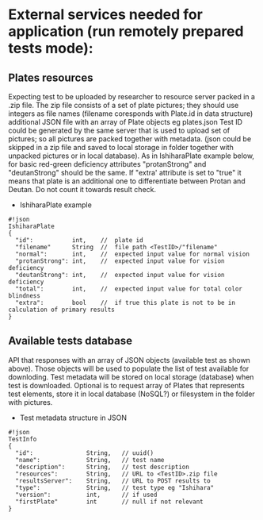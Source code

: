 # External services needed for application (run remotely prepared tests mode): #
## Plates resources ##
Expecting test to be uploaded by researcher to resource server packed in a <TestID>.zip file.
The zip file consists of a set of plate pictures; they should use integers as file names (filename coresponds with Plate.id in data structure) additional JSON file with an array of Plate objects eg plates.json
Test ID could be generated by the same server that is used to upload set of pictures; so all pictures are packed together with metadata. (json could be skipped in a zip file and saved to local storage in <TestID> folder together with unpacked pictures or in local database).
As in IshiharaPlate example below, for basic red-green deficiency attributes "protanStrong" and "deutanStrong" should be the same. If "extra' attribute is set to "true" it means that plate is an additional one to differentiate between Protan and Deutan. Do not count it towards result check.

* IshiharaPlate example
```
#!json
IshiharaPlate
{
  "id":           int,    //  plate id 
  "filename"      String  //  file path <TestID>/"filename"
  "normal":       int,    //  expected input value for normal vision
  "protanStrong": int,    //  expected input value for vision deficiency
  "deutanStrong": int,    //  expected input value for vision deficiency
  "total":        int,    //  expected input value for total color blindness
  "extra":        bool    //  if true this plate is not to be in calculation of primary results  
}
```

## Available tests database ##
API that responses with an array of JSON objects (available test as shown above). Those objects will be used to populate the list of test available for downloding. Test metadata will be stored on local storage (database) when test is downloaded. Optional is to request array of Plates that represents test elements, store it in local database (NoSQL?) or filesystem in the folder <TestID> with pictures.

* Test metadata structure in JSON
```
#!json
TestInfo
{
  "id":               String,   // uuid()
  "name":             String,   // test name
  "description":      String,   // test description
  "resources":        String,   // URL to <TestID>.zip file
  "resultsServer":    String,   // URL to POST results to
  "type":             String,   // test type eg "Ishihara"
  "version":          int,      // if used
  "firstPlate"        int       // null if not relevant  
}

```
